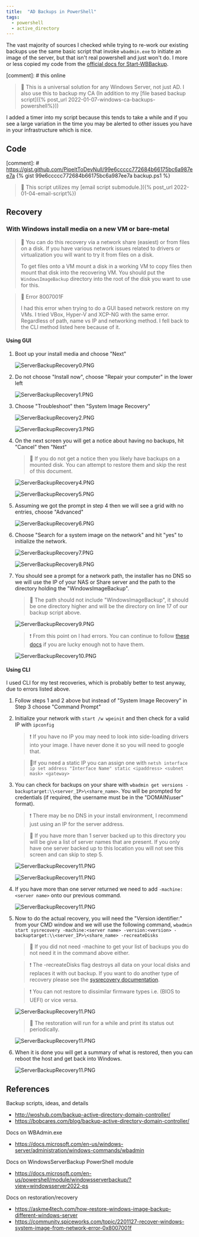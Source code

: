 ```yaml
---
title:  "AD Backups in PowerShell"
tags:
  - powershell
  - active_directory
---
```

The vast majority of sources I checked while trying to re-work our existing backups use the same basic script that invoke `wbadmin.exe` to initiate an image of the server, but that isn't real powershell and just won't do. I more or less copied my code from the [official docs for Start-WBBackup](https://docs.microsoft.com/en-us/powershell/module/windowsserverbackup/start-wbbackup?view=windowsserver2022-ps). 

[comment]: # this online 
    
   > 📝 This is a universal solution for any Windows Server, not just AD. I also use this to backup my CA (In addition to my [file based backup script]({% post_url 2022-01-07-windows-ca-backups-powershell%}))

I added a timer into my script because this tends to take a while and if you see a large variation in the time you may be alerted to other issues you have in your infrastructure which is nice.

## Code
[comment]: # https://gist.github.com/PipeItToDevNull/99e6ccccc772684b66175bc6a987ee7a
{% gist 99e6ccccc772684b66175bc6a987ee7a backup.ps1 %}

> :pencil: This script utilizes my [email script submodule.]({% post_url 2022-01-04-email-script%})

## Recovery
### With Windows install media on a new VM or bare-metal
   > 📝 You can do this recovery via a network share (easiest) or from files on a disk. If you have various network issues related to drivers or virtualization you will want to try it from files on a disk. 
   > 
   > To get files onto a VM mount a disk in a working VM to copy files then mount that disk into the recovering VM. You should put the `WindowsImageBackup` directory into the root of the disk you want to use for this.

   > 🔺 Error 8007001F
   > 
   > I had this error when trying to do a GUI based network restore on my VMs. I tried VBox, Hyper-V and XCP-NG with the same error. Regardless of path, name vs IP and networking method. I fell back to the CLI method listed here because of it.

#### Using GUI
1. Boot up your install media and choose "Next"

    ![ServerBackupRecovery0.PNG](/assets/images/2022-01-13-ad-backups/ServerBackupRecovery0.PNG)

2. Do not choose "Install now", choose "Repair your computer" in the lower left

    ![ServerBackupRecovery1.PNG](/assets/images/2022-01-13-ad-backups/ServerBackupRecovery1.PNG)

3. Choose "Troubleshoot" then "System Image Recovery"

    ![ServerBackupRecovery2.PNG](/assets/images/2022-01-13-ad-backups/ServerBackupRecovery2.PNG)
   
    ![ServerBackupRecovery3.PNG](/assets/images/2022-01-13-ad-backups/ServerBackupRecovery3.PNG)

4. On the next screen you will get a notice about having no backups, hit "Cancel" then "Next"
 
    > 📝 If you do not get a notice then you likely have backups on a mounted disk. You can attempt to restore them and skip the rest of this document.

    ![ServerBackupRecovery4.PNG](/assets/images/2022-01-13-ad-backups/ServerBackupRecovery4.PNG)
    
    ![ServerBackupRecovery5.PNG](/assets/images/2022-01-13-ad-backups/ServerBackupRecovery5.PNG)

5. Assuming we got the prompt in step 4 then we will see a grid with no entries, choose "Advanced"

    ![ServerBackupRecovery6.PNG](/assets/images/2022-01-13-ad-backups/ServerBackupRecovery6.PNG)

6. Choose "Search for a system image on the network" and hit "yes" to initialize the network.

    ![ServerBackupRecovery7.PNG](/assets/images/2022-01-13-ad-backups/ServerBackupRecovery7.PNG)
    
    ![ServerBackupRecovery8.PNG](/assets/images/2022-01-13-ad-backups/ServerBackupRecovery8.PNG)

7. You should see a prompt for a network path, the installer has no DNS so we will use the IP of your NAS or Share server and the path to the directory holding the "WindowsImageBackup". 
 
    > 📝 The path should not include "WindowsImageBackup", it should be one directory higher and will be the directory on line 17 of our backup script above.

    ![ServerBackupRecovery9.PNG](/assets/images/2022-01-13-ad-backups/ServerBackupRecovery9.PNG)

    > ❗ From this point on I had errors. You can continue to follow [these docs](https://askme4tech.com/how-restore-windows-image-backup-different-windows-server) if you are lucky enough not to have them.

    ![ServerBackupRecovery10.PNG](/assets/images/2022-01-13-ad-backups/ServerBackupRecovery10.PNG)

#### Using CLI
I used CLI for my test recoveries, which is probably better to test anyway, due to errors listed above. 
1. Follow steps 1 and 2 above but instead of "System Image Recovery" in Step 3 choose "Command Prompt"
2. Initialize your network with `start /w wpeinit` and then check for a valid IP with `ipconfig`

    > ❗ If you have no IP you may need to look into side-loading drivers into your image. I have never done it so you will need to google that.

    > 📝If you need a static IP you can assign one with `netsh interface ip set address "Interface Name" static <ipaddress> <subnet mask> <gateway>`

3. You can check for backups on your share with `wbadmin get versions -backuptarget:\\<server_IP>\<share_name>`. You will be prompted for credentials (if required, the username must be in the "DOMAIN\user" format). 

    > ❗ There may be no DNS in your install environment, I recommend just using an IP for the server address.

    > 📝 If you have more than 1 server backed up to this directory you will be give a list of server names that are present. If you only have one server backed up to this location you will not see this screen and can skip to step 5.

    ![ServerBackupRecovery11.PNG](/assets/images/2022-01-13-ad-backups/ServerBackupRecovery11.PNG)
    
    ![ServerBackupRecovery11.PNG](/assets/images/2022-01-13-ad-backups/ServerBackupRecovery12.PNG)

4. If you have more than one server returned we need to add `-machine:<server name>` onto our previous command.

    ![ServerBackupRecovery11.PNG](/assets/images/2022-01-13-ad-backups/ServerBackupRecovery13.PNG)

5. Now to do the actual recovery, you will need the "Version identifier:" from your CMD window and we will use the following command, `wbadmin start sysrecovery -machine:<server name> -version:<version> -backuptarget:\\<server_IP>\<share_name> -recreateDisks`

    > 📝 If you did not need -machine to get your list of backups you do not need it in the command above either.

    > ❗ The -recreateDisks flag destroys all data on your local disks and replaces it with out backup. If you want to do another type of recovery please see the [sysrecovery documentation](https://docs.microsoft.com/en-us/windows-server/administration/windows-commands/wbadmin-start-sysrecovery).

    > ❗ You can not restore to dissimilar firmware types i.e. (BIOS to UEFI) or vice versa.

    ![ServerBackupRecovery11.PNG](/assets/images/2022-01-13-ad-backups/ServerBackupRecovery14.PNG)

    > 📝 The restoration will run for a while and print its status out periodically.

    ![ServerBackupRecovery11.PNG](/assets/images/2022-01-13-ad-backups/ServerBackupRecovery15.PNG)

6. When it is done you will get a summary of what is restored, then you can reboot the host and get back into Windows.

    ![ServerBackupRecovery11.PNG](/assets/images/2022-01-13-ad-backups/ServerBackupRecovery16.PNG)

## References
Backup scripts, ideas, and details
* http://woshub.com/backup-active-directory-domain-controller/
* https://bobcares.com/blog/backup-active-directory-domain-controller/

Docs on WBAdmin.exe
* https://docs.microsoft.com/en-us/windows-server/administration/windows-commands/wbadmin

Docs on WindowsServerBackup PowerShell module
* https://docs.microsoft.com/en-us/powershell/module/windowsserverbackup/?view=windowsserver2022-ps

Docs on restoration/recovery
* https://askme4tech.com/how-restore-windows-image-backup-different-windows-server
* https://community.spiceworks.com/topic/2201127-recover-windows-system-image-from-network-error-0x8007001f